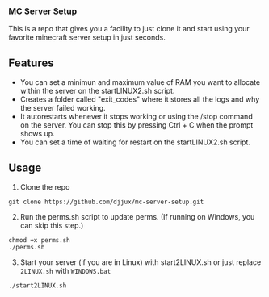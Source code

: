 ### MC Server Setup

This is a repo that gives you a facility to just clone it and start using your favorite minecraft server setup in just seconds.

## Features
- You can set a minimun and maximum value of RAM you want to allocate within the server on the startLINUX2.sh script.
- Creates a folder called "exit_codes" where it stores all the logs and why the server failed working. 
- It autorestarts whenever it stops working or using the /stop command on the server. You can stop this by pressing Ctrl + C when the prompt shows up.
- You can set a time of waiting for restart on the startLINUX2.sh script.
## Usage
1. Clone the repo
```
git clone https://github.com/djjux/mc-server-setup.git
```
2. Run the perms.sh script to update perms. (If running on Windows, you can skip this step.)
```
chmod +x perms.sh
./perms.sh
```
3. Start your server (if you are in Linux) with start2LINUX.sh or just replace `2LINUX.sh` with `WINDOWS.bat`
```
./start2LINUX.sh
```

<!-- lol -->
